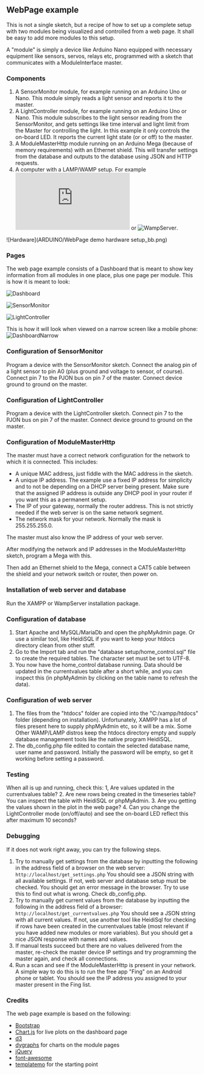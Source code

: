 ## WebPage example
This is not a single sketch, but a recipe of how to set up a complete setup with two modules being visualized and controlled from a web page. It shall be easy to add more modules to this setup.

A "module" is simply a device like Arduino Nano equipped with necessary equipment like sensors, servos, relays etc, programmed with a sketch that communicates with a ModuleInterface master.

### Components
1. A SensorMonitor module, for example running on an Arduino Uno or Nano. This module simply reads a light sensor and reports it to the master.
2. A LightController module, for example running on an Arduino Uno or Nano. This module subscribes to the light sensor reading from the SensorMonitor, and gets settings like time interval and light limit from the Master for controlling the light. In this example it only controls the on-board LED. It reports the current light state (or or off) to the master.
3. A ModuleMasterHttp module running on an Arduino Mega (because of memory requirements) with an Ethernet shield. This will transfer settings from the database and outputs to the database using JSON and HTTP requests.
4. A computer with a LAMP/WAMP setup. For example ![XAMPP](https://www.apachefriends.org/download.html) or ![WampServer](http://www.wampserver.com/en/).

![Hardware](ARDUINO/WebPage demo hardware setup_bb.png)

### Pages
The web page example consists of a Dashboard that is meant to show key information from all modules in one place, plus one page per module. This is how it is meant to look:

![Dashboard](pictures/Dashboard.png)

![SensorMonitor](pictures/SensorMonitor.png)

![LightController](pictures/LightController.png)

This is how it will look when viewed on a narrow screen like a mobile phone:
![DashboardNarrow](pictures/DashboardNarrow.png)

### Configuration of SensorMonitor
Program a device with the SensorMonitor sketch. Connect the analog pin of a light sensor to pin A0 (plus ground and voltage to sensor, of course). Connect pin 7 to the PJON bus on pin 7 of the master. Connect device ground to ground on the master.

### Configuration of LightController
Program a device with the LightController sketch. Connect pin 7 to the PJON bus on pin 7 of the master. Connect device ground to ground on the master.

### Configuration of ModuleMasterHttp
 The master must have a correct network configuration for the network to which it is connected. This includes:
 - A unique MAC address, just fiddle with the MAC address in the sketch.
 - A unique IP address. The example use a fixed IP address for simplicity and to not be depending on a DHCP server being present. Make sure that the assigned IP address is outside any DHCP pool in your router if you want this as a permanent setup.
 - The IP of your gateway, normally the router address. This is not strictly needed if the web server is on the same network segment.
 - The network mask for your network. Normally the mask is 255.255.255.0.

The master must also know the IP address of your web server.

After modifying the network and IP addresses in the ModuleMasterHttp sketch, program a Mega with this.

Then add an Ethernet shield to the Mega, connect a CAT5 cable between the shield and your network switch or router, then power on.

### Installation of web server and database
Run the XAMPP or WampServer installation package.

### Configuration of database
1. Start Apache and MySQL/MariaDb and open the phpMyAdmin page. Or use a similar tool, like HeidiSQL if you want to keep your htdocs directory clean from other stuff.
2. Go to the Import tab and run the "database setup/home_control.sql" file to create the required tables. The character set must be set to UTF-8.
3. You now have the home_control database running. Data should be updated in the currentvalues table after a short while, and you can inspect this (in phpMyAdmin by clicking on the table name to refresh the data).

### Configuration of web server
1. The files from the "htdocs" folder are copied into the "C:/xampp/htdocs" folder (depending on installation). Unfortunately, XAMPP has a lot of files present here to supply phpMyAdmin etc, so it will be a mix. Some Other WAMP/LAMP distros keep the htdocs directory empty and supply database management tools like the native program HeidiSQL.
2. The db_config.php file edited to contain the selected database name, user name and password. Initially the password will be empty, so get it working before setting a password.

### Testing
When all is up and running, check this:
1, Are values updated in the currentvalues table?
2. Are new rows being created in the timeseries table? You can inspect the table with HeidiSQL or phpMyAdmin.
3. Are you getting the values shown in the plot in the web page?
4. Can you change the LightController mode (on/off/auto) and see the on-board LED reflect this after maximum 10 seconds?

### Debugging
If it does not work right away, you can try the following steps.
1. Try to manually get settings from the database by inputting the following in the address field of a browser on the web server:
   ```http://localhost/get_settings.php```
   You should see a JSON string with all available settings. If not, web server and database setup must be checked. You should get an error message in the browser. Try to use this to find out what is wrong. Check db_config.php.
2. Try to manually get current values from the database by inputting the following in the address field of a browser:
      ```http://localhost/get_currentvalues.php```
   You should see a JSON string with all current values. If not, use another tool like HeidiSql for checking if rows have been created in the currentvalues table (most relevant if you have added new modules or more variables). But you should get a nice JSON response with names and values.
3. If manual tests succeed but there are no values delivered from the master, re-check the master device IP settings and try programming the master again, and check all connections.
4. Run a scan and see if the ModuleMasterHttp is present in your network. A simple way to do this is to run the free app "Fing" on an Android phone or tablet. You should see the IP address you assigned to your master present in the Fing list.

### Credits
The web page example is based on the following:
* [Bootstrap](https://getbootstrap.com/)
* [Chart.js](http://www.chartjs.org/) for live plots on the dashboard page
* [d3](https://github.com/d3/d3/wiki/gallery)
* [dygraphs](http://dygraphs.com/) for charts on the module pages
* [jQuery](https://jquery.com/)
* [font-awesome](http://fontawesome.io/)
* [templatemo](http://www.templatemo.com/) for the starting point
